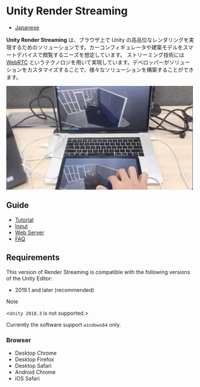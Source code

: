 # Unity Render Streaming

- [Japanese](jp/index.md)

**Unity Render Streaming** は、ブラウザ上で Unity の高品位なレンダリングを実現するためのソリューションです。カーコンフィギュレータや建築モデルをスマートデバイスで閲覧するニーズを想定しています。
ストリーミング技術には [WebRTC](https://webrtc.org/) というテクノロジを用いて実現しています。デベロッパーがソリューションをカスタマイズすることで、様々なソリューションを構築することができます。

<img src="./images/multitouch.gif" width=500 align=center>

## Guide

* [Tutorial](en/tutorial.md)
* [Input](en/input.md)
* [Web Server](en/webserver.md)
* [FAQ](en/faq.md)

## Requirements

This version of Render Streaming is compatible with the following versions of the Unity Editor:

- 2019.1 and later (recommended)

> [!NOTE]
> <`Unity 2018.3` is not supported.>

Currently the software support `windows64` only.

### Browser

- Desktop Chrome
- Desktop Firefox
- Desktop Safari
- Android Chrome
- iOS Safari